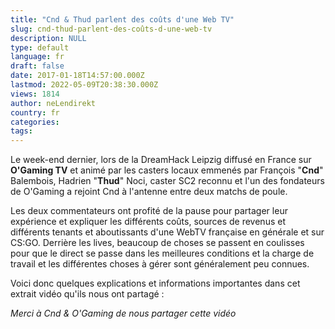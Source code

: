```yaml
---
title: "Cnd & Thud parlent des coûts d'une Web TV"
slug: cnd-thud-parlent-des-coûts-d-une-web-tv
description: NULL
type: default
language: fr
draft: false
date: 2017-01-18T14:57:00.000Z
lastmod: 2022-05-09T20:38:30.000Z
views: 1814
author: neLendirekt
country: fr
categories:
tags:
---
```

Le week-end dernier, lors de la DreamHack Leipzig diffusé en France sur **O'Gaming TV** et animé par les casters locaux emmenés par François "**Cnd**" Balembois, Hadrien "**Thud**" Noci, caster SC2 reconnu et l'un des fondateurs de O'Gaming a rejoint Cnd à l'antenne entre deux matchs de poule.

Les deux commentateurs ont profité de la pause pour partager leur expérience et expliquer les différents coûts, sources de revenus et différents tenants et aboutissants d'une WebTV française en générale et sur CS:GO. Derrière les lives, beaucoup de choses se passent en coulisses pour que le direct se passe dans les meilleures conditions et la charge de travail et les différentes choses à gérer sont généralement peu connues.

Voici donc quelques explications et informations importantes dans cet extrait vidéo qu'ils nous ont partagé : 

_Merci à Cnd & O'Gaming de nous partager cette vidéo_
